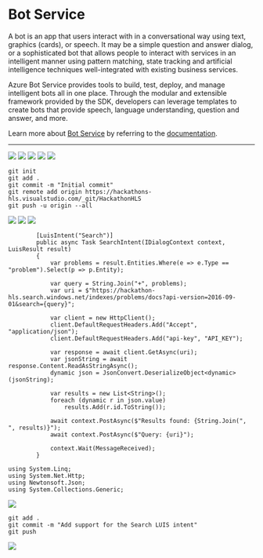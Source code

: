 # Bot Service

A bot is an app that users interact with in a conversational way using text, graphics (cards), or speech. It may be a simple question and answer dialog, or a sophisticated bot that allows people to interact with services in an intelligent manner using pattern matching, state tracking and artificial intelligence techniques well-integrated with existing business services. 

Azure Bot Service provides tools to build, test, deploy, and manage intelligent bots all in one place. Through the modular and extensible framework provided by the SDK, developers can leverage templates to create bots that provide speech, language understanding, question and answer, and more. 

Learn more about [Bot Service](https://azure.microsoft.com/en-us/services/bot-service/) by referring to the [documentation](https://docs.microsoft.com/en-us/azure/bot-service/?view=azure-bot-service-3.0).

---

![](images/1.png)
![](images/2.png)
![](images/3.png)
![](images/4.png)
![](images/5.png)

```
git init
git add .
git commit -m "Initial commit"
git remote add origin https://hackathons-hls.visualstudio.com/_git/HackathonHLS
git push -u origin --all
```

![](images/6.png)
![](images/7.png)
![](images/8.png)

```
        [LuisIntent("Search")]
        public async Task SearchIntent(IDialogContext context, LuisResult result)
        {
            var problems = result.Entities.Where(e => e.Type == "problem").Select(p => p.Entity);

            var query = String.Join("+", problems);
            var uri = $"https://hackathon-hls.search.windows.net/indexes/problems/docs?api-version=2016-09-01&search={query}";

            var client = new HttpClient();
            client.DefaultRequestHeaders.Add("Accept", "application/json");
            client.DefaultRequestHeaders.Add("api-key", "API_KEY");

            var response = await client.GetAsync(uri);
            var jsonString = await response.Content.ReadAsStringAsync();
            dynamic json = JsonConvert.DeserializeObject<dynamic>(jsonString);

            var results = new List<String>();
            foreach (dynamic r in json.value)
                results.Add(r.id.ToString());

            await context.PostAsync($"Results found: {String.Join(", ", results)}");
            await context.PostAsync($"Query: {uri}");

            context.Wait(MessageReceived);
        }
```

```
using System.Linq;
using System.Net.Http;
using Newtonsoft.Json;
using System.Collections.Generic;
```

![](images/9.png)

```
git add .
git commit -m "Add support for the Search LUIS intent"
git push
```

![](images/10.png)
